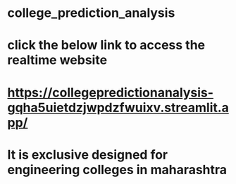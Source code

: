 # college_prediction_analysis
# click the below link to access the realtime website
# https://collegepredictionanalysis-gqha5uietdzjwpdzfwuixv.streamlit.app/
# It is exclusive designed for engineering colleges in maharashtra
